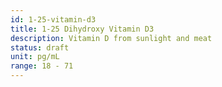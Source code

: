 ```yaml
---
id: 1-25-vitamin-d3
title: 1-25 Dihydroxy Vitamin D3
description: Vitamin D from sunlight and meat
status: draft
unit: pg/mL
range: 18 - 71
---
```

